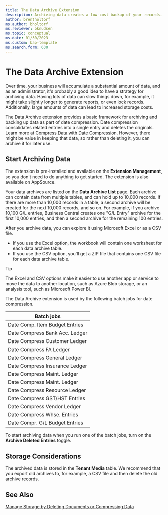 ```yaml
---
title: The Data Archive Extension
description: Archiving data creates a low-cost backup of your records.
author: brentholtorf
ms.author: bholtorf
ms.reviewer: bknudsen
ms.topic: conceptual
ms.date: 01/30/2023
ms.custom: bap-template
ms.search.form: 630
---
```


# <a name="the-data-archive-extension" />The Data Archive Extension

Over time, your business will accumulate a substantial amount of data, and as an administrator, it's probably a good idea to have a strategy for archiving data. Having lots of data can slow things down, for example, it might take slightly longer to generate reports, or even lock records. Additionally, large amounts of data can lead to increased storage costs.

The Data Archive extension provides a basic framework for archiving and backing up data as part of date compression. Date compression consolidates related entries into a single entry and deletes the originals. Learn more at [Compress Data with Date Compression](admin-manage-documents.md#compress-data-with-date-compression). However, there might be value in keeping that data, so rather than deleting it, you can archive it for later use.

## <a name="start-archiving-data" />Start Archiving Data

The extension is pre-installed and available on the **Extension Management**, so you don't need to do anything to get started. The extension is also available on AppSource.

Your data archives are listed on the **Data Archive List** page. Each archive can contain data from multiple tables, and can hold up to 10,000 records. If there are more than 10,000 records in a table, a second archive will be created for the next 10,000 records, and so on. For example, if you archive 10,100 G/L entries, Business Central creates one "G/L Entry" archive for the first 10,000 entries, and then a second archive for the remaining 100 entries.

After you archive data, you can explore it using Microsoft Excel or as a CSV file.

* If you use the Excel option, the workbook will contain one worksheet for each data archive table.
* If you use the CSV option, you'll get a ZIP file that contains one CSV file for each data archive table.

> [!TIP]
> The Excel and CSV options make it easier to use another app or service to move the data to another location, such as Azure Blob storage, or an analysis tool, such as Microsoft Power BI.

The Data Archive extension is used by the following batch jobs for date compression.

|Batch jobs  |
|---------|
|Date Comp. Item Budget Entries |
|Date Compress Bank Acc. Ledger |
|Date Compress Customer Ledger |
|Date Compress FA Ledger |
|Date Compress General Ledger |
|Date Compress Insurance Ledger |
|Date Compress Maint. Ledger |
|Date Compress Maint. Ledger |
|Date Compress Resource Ledger |
|Date Compress GST/HST Entries |
|Date Compress Vendor Ledger |
|Date Compress Whse. Entries |
|Date Compr. G/L Budget Entries |

To start archiving data when you run one of the batch jobs, turn on the **Archive Deleted Entries** toggle.

## <a name="storage-considerations" />Storage Considerations

The archived data is stored in the **Tenant Media** table. We recommend that you export old archives to, for example, a CSV file and then delete the old archive records.

## <a name="see-also" />See Also

[Manage Storage by Deleting Documents or Compressing Data](admin-manage-documents.md)
